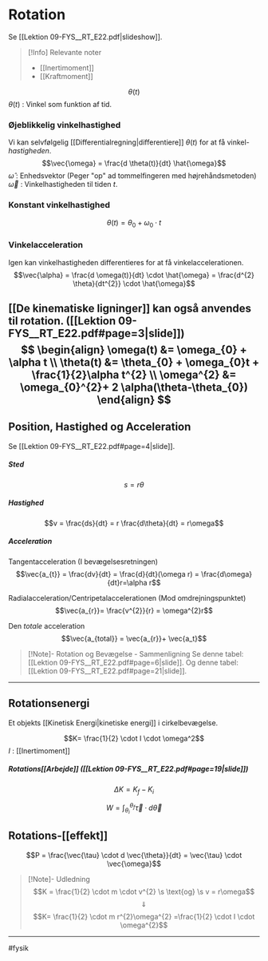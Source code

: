 # Rotation
Se [[Lektion 09-FYS__RT_E22.pdf|slideshow]].

>[!Info] Relevante noter
>- [[Inertimoment]]
>- [[Kraftmoment]]


$$\theta(t)$$
$\theta(t)$ : Vinkel som funktion af tid.

### Øjeblikkelig vinkelhastighed
Vi kan selvfølgelig [[Differentialregning|differentiere]] $\theta(t)$ for at få vinkel-*hastigheden*.
$$\vec{\omega} = \frac{d \theta(t)}{dt} \hat{\omega}$$
$\hat{\omega}$ : Enhedsvektor (Peger "op" ad tommelfingeren med højrehåndsmetoden)
$\vec{\omega}$ : Vinkelhastigheden til tiden $t$.

### Konstant vinkelhastighed
$$\theta(t) = \theta_{0} + \omega_{0} \cdot t$$

### Vinkelacceleration
Igen kan vinkelhastigheden differentieres for at få vinkelaccelerationen.
$$\vec{\alpha} = \frac{d \omega(t)}{dt} \cdot \hat{\omega} = \frac{d^{2} \theta}{dt^{2}} \cdot \hat{\omega}$$

[[De kinematiske ligninger]] kan også anvendes til rotation. ([[Lektion 09-FYS__RT_E22.pdf#page=3|slide]]) 
$$
\begin{align}
\omega(t) &= \omega_{0} + \alpha t \\
\theta(t) &= \theta_{0} + \omega_{0}t + \frac{1}{2}\alpha t^{2} \\
\omega^{2} &= \omega_{0}^{2}+ 2 \alpha(\theta-\theta_{0})
\end{align}
$$
---

## Position, Hastighed og Acceleration
Se [[Lektion 09-FYS__RT_E22.pdf#page=4|slide]].

##### Sted
$$s=r\theta$$
##### Hastighed
$$v = \frac{ds}{dt} = r \frac{d\theta}{dt} = r\omega$$
##### Acceleration

Tangentacceleration (I bevægelsesretningen)
$$\vec{a_{t}} = \frac{dv}{dt} = \frac{d}{dt}(\omega r) = \frac{d\omega}{dt}r=\alpha r$$

Radialacceleration/Centripetalaccelerationen (Mod omdrejningspunktet)
$$\vec{a_{r}}= \frac{v^{2}}{r} = \omega^{2}r$$

Den *totale* acceleration
$$\vec{a_{total}} = \vec{a_{r}}+ \vec{a_t}$$

>[!Note]- Rotation og Bevægelse - Sammenligning
> Se denne tabel: [[Lektion 09-FYS__RT_E22.pdf#page=6|slide]].
> Og denne tabel: [[Lektion 09-FYS__RT_E22.pdf#page=21|slide]].


---

## Rotationsenergi
Et objekts [[Kinetisk Energi|kinetiske energi]] i cirkelbevægelse.

$$K= \frac{1}{2} \cdot I \cdot \omega^2$$
$I$ : [[Inertimoment]]


##### Rotations[[Arbejde]] ([[Lektion 09-FYS__RT_E22.pdf#page=19|slide]])
$$\Delta K = K_{f}- K_{i}$$

$$W = \int_{\theta_{i}}^{\theta_{f}} \vec{\tau} \cdot d\vec{\theta}$$

## Rotations-[[effekt]]
$$P = \frac{\vec{\tau} \cdot d \vec{\theta}}{dt} = \vec{\tau} \cdot \vec{\omega}$$



>[!Note]- Udledning
>$$K = \frac{1}{2} \cdot m \cdot  v^{2} \s \text{og} \s v = r\omega$$
>$$\Downarrow$$
>$$K= \frac{1}{2} \cdot m r^{2}\omega^{2} =\frac{1}{2} \cdot I \cdot \omega^{2}$$


---
#fysik 